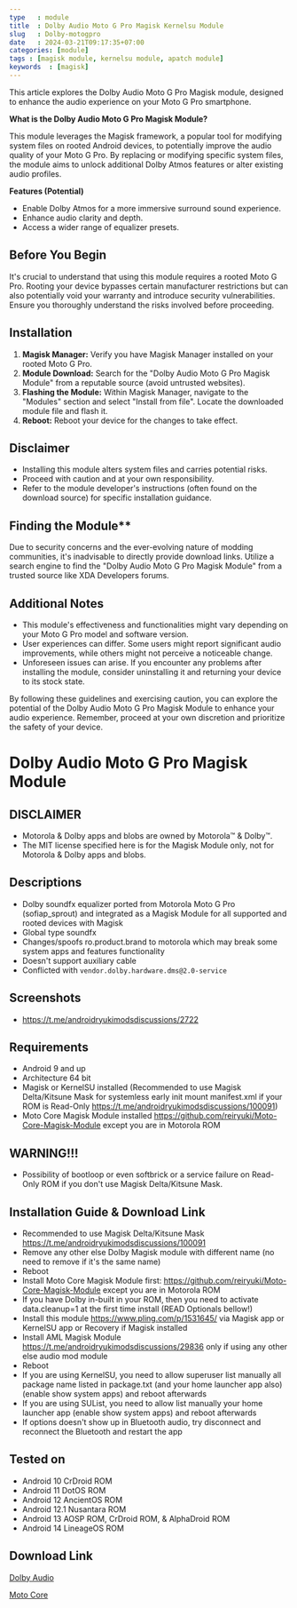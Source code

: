 ```yaml
---
type   : module
title  : Dolby Audio Moto G Pro Magisk Kernelsu Module
slug   : Dolby-motogpro
date   : 2024-03-21T09:17:35+07:00
categories: [module]
tags : [magisk module, kernelsu module, apatch module]
keywords  : [magisk]
---
```


This article explores the Dolby Audio Moto G Pro Magisk module, designed to enhance the audio experience on your Moto G Pro smartphone.

**What is the Dolby Audio Moto G Pro Magisk Module?**

This module leverages the Magisk framework, a popular tool for modifying system files on rooted Android devices, to potentially improve the audio quality of your Moto G Pro. By replacing or modifying specific system files, the module aims to unlock additional Dolby Atmos features or alter existing audio profiles.

**Features (Potential)**

* Enable Dolby Atmos for a more immersive surround sound experience.
* Enhance audio clarity and depth.
* Access a wider range of equalizer presets.

## Before You Begin

It's crucial to understand that using this module requires a rooted Moto G Pro. Rooting your device bypasses certain manufacturer restrictions but can also potentially void your warranty and introduce security vulnerabilities. Ensure you thoroughly understand the risks involved before proceeding.

## Installation

1. **Magisk Manager:** Verify you have Magisk Manager installed on your rooted Moto G Pro.
2. **Module Download:** Search for the "Dolby Audio Moto G Pro Magisk Module" from a reputable source (avoid untrusted websites).
3. **Flashing the Module:** Within Magisk Manager, navigate to the "Modules" section and select "Install from file". Locate the downloaded module file and flash it.
4. **Reboot:** Reboot your device for the changes to take effect.

## Disclaimer
- Installing this module alters system files and carries potential risks.
- Proceed with caution and at your own responsibility.
- Refer to the module developer's instructions (often found on the download source) for specific installation guidance.

## Finding the Module**

Due to security concerns and the ever-evolving nature of modding communities, it's inadvisable to directly provide download links. Utilize a search engine to find the "Dolby Audio Moto G Pro Magisk Module" from a trusted source like XDA Developers forums.

## Additional Notes
- This module's effectiveness and functionalities might vary depending on your Moto G Pro model and software version.
- User experiences can differ. Some users might report significant audio improvements, while others might not perceive a noticeable change.
- Unforeseen issues can arise. If you encounter any problems after installing the module, consider uninstalling it and returning your device to its stock state.

By following these guidelines and exercising caution, you can explore the potential of the Dolby Audio Moto G Pro Magisk Module to enhance your audio experience. Remember, proceed at your own discretion and prioritize the safety of your device.


# Dolby Audio Moto G Pro Magisk Module

## DISCLAIMER
- Motorola & Dolby apps and blobs are owned by Motorola™ & Dolby™.
- The MIT license specified here is for the Magisk Module only, not for Motorola & Dolby apps and blobs.

## Descriptions
- Dolby soundfx equalizer ported from Motorola Moto G Pro (sofiap_sprout) and integrated as a Magisk Module for all supported and rooted devices with Magisk
- Global type soundfx
- Changes/spoofs ro.product.brand to motorola which may break some system apps and features functionality
- Doesn't support auxiliary cable
- Conflicted with `vendor.dolby.hardware.dms@2.0-service`

## Screenshots
- https://t.me/androidryukimodsdiscussions/2722

## Requirements
- Android 9 and up
- Architecture 64 bit
- Magisk or KernelSU installed (Recommended to use Magisk Delta/Kitsune Mask for systemless early init mount manifest.xml if your ROM is Read-Only https://t.me/androidryukimodsdiscussions/100091)
- Moto Core Magisk Module installed https://github.com/reiryuki/Moto-Core-Magisk-Module except you are in Motorola ROM

## WARNING!!!
- Possibility of bootloop or even softbrick or a service failure on Read-Only ROM if you don't use Magisk Delta/Kitsune Mask.

## Installation Guide & Download Link
- Recommended to use Magisk Delta/Kitsune Mask https://t.me/androidryukimodsdiscussions/100091
- Remove any other else Dolby Magisk module with different name (no need to remove if it's the same name)
- Reboot
- Install Moto Core Magisk Module first: https://github.com/reiryuki/Moto-Core-Magisk-Module except you are in Motorola ROM
- If you have Dolby in-built in your ROM, then you need to activate data.cleanup=1 at the first time install (READ Optionals bellow!)
- Install this module https://www.pling.com/p/1531645/ via Magisk app or KernelSU app or Recovery if Magisk installed
- Install AML Magisk Module https://t.me/androidryukimodsdiscussions/29836 only if using any other else audio mod module
- Reboot
- If you are using KernelSU, you need to allow superuser list manually all package name listed in package.txt (and your home launcher app also) (enable show system apps) and reboot afterwards
- If you are using SUList, you need to allow list manually your home launcher app (enable show system apps) and reboot afterwards
- If options doesn't show up in Bluetooth audio, try disconnect and reconnect the Bluetooth and restart the app


## Tested on
- Android 10 CrDroid ROM
- Android 11 DotOS ROM
- Android 12 AncientOS ROM
- Android 12.1 Nusantara ROM
- Android 13 AOSP ROM, CrDroid ROM, & AlphaDroid ROM
- Android 14 LineageOS ROM

## Download Link
[Dolby Audio](https://www.pling.com/p/2122998/)

[Moto Core](https://www.pling.com/p/2122998/)

